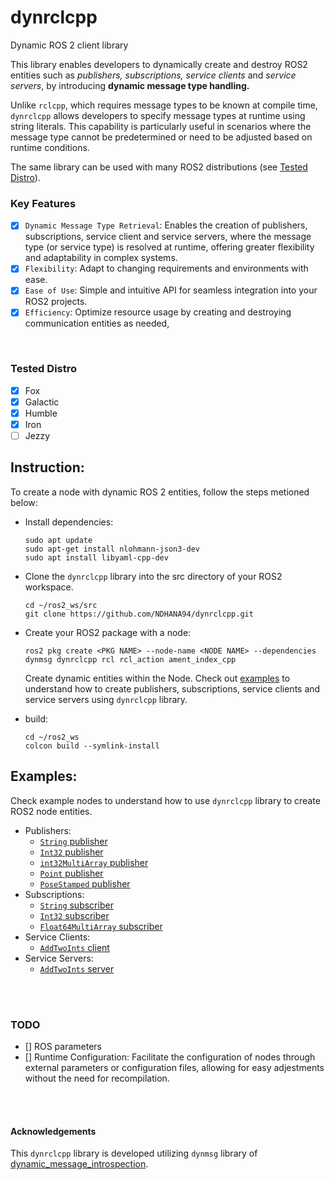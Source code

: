# dynrclcpp
Dynamic ROS 2 client library

This library enables developers to dynamically create and destroy ROS2 entities such as *publishers, subscriptions, service clients* and *service servers*, by introducing **dynamic message type handling.**

Unlike `rclcpp`, which requires message types to be known at compile time, `dynrclcpp` allows developers to specify message types at runtime using string literals. This capability is particularly useful in scenarios where the message type cannot be predetermined or need to be adjusted based on runtime conditions. 

The same library can be used with many ROS2 distributions (see [Tested Distro](#tested-distro)). 




### Key Features

- [x] `Dynamic Message Type Retrieval`: Enables the creation of publishers, subscriptions, service client and service servers, where the message type (or service type) is resolved at runtime, offering greater flexibility and adaptability in complex systems. 
- [x] `Flexibility`: Adapt to changing requirements and environments with ease.
- [x] `Ease of Use`: Simple and intuitive API for seamless integration into your ROS2 projects.
- [x] `Efficiency`: Optimize resource usage by creating and destroying communication entities as needed, 

</br>

### Tested Distro

- [x] Fox
- [x] Galactic
- [x] Humble
- [x] Iron
- [ ] Jezzy

## Instruction:

To create a node with dynamic ROS 2 entities, follow the steps metioned below:

- Install dependencies:
    ```
    sudo apt update
    sudo apt-get install nlohmann-json3-dev
    sudo apt install libyaml-cpp-dev
    ```
- Clone the `dynrclcpp` library into the src directory of your ROS2 workspace.
    ```
    cd ~/ros2_ws/src
    git clone https://github.com/NDHANA94/dynrclcpp.git
    ```
- Create your ROS2 package with a node:
    ```
    ros2 pkg create <PKG NAME> --node-name <NODE NAME> --dependencies dynmsg dynrclcpp rcl rcl_action ament_index_cpp
    ```
    Create dynamic entities within the Node. Check out [examples](examples/dynrclcpp_examples/src) to understand how to create publishers, subscriptions, service clients and service servers using `dynrclcpp` library.

- build:
    ```
    cd ~/ros2_ws
    colcon build --symlink-install
    ```

## Examples:

Check example nodes to understand how to use `dynrclcpp` library to create ROS2 node entities. 

- Publishers:
    - [`String` publisher](examples/dynrclcpp_examples/src/string_publisher.cpp)
    - [`Int32` publisher](examples/dynrclcpp_examples/src/int_publisher.cpp)
    - [`int32MultiArray` publisher](examples/dynrclcpp_examples/src/multi_int32_publisher.cpp)
    - [`Point` publisher](examples/dynrclcpp_examples/src/point_publisher.cpp)
    - [`PoseStamped` publisher](examples/dynrclcpp_examples/src/pose_stamped_publisher.cpp)
- Subscriptions:
    - [`String` subscriber](examples/dynrclcpp_examples/src/string_subscriber.cpp)
    - [`Int32` subscriber](examples/dynrclcpp_examples/src/int_subscriber.cpp)
    - [`Float64MultiArray` subscriber](examples/dynrclcpp_examples/src/multi_float64_subscriber.cpp)
- Service Clients:
    - [`AddTwoInts` client](examples/dynrclcpp_examples/src/add_two_ints_client.cpp)
- Service Servers:
    - [`AddTwoInts` server](examples/dynrclcpp_examples/src/add_two_ints_service.cpp)

</br></br>


### TODO
- [] ROS parameters
- [] Runtime Configuration: Facilitate the configuration of nodes through external parameters or configuration files, allowing for easy adjestments without the need for recompilation.

</br></br>

#### Acknowledgements

This `dynrclcpp` library is developed utilizing `dynmsg` library of [ dynamic_message_introspection](https://github.com/osrf/dynamic_message_introspection).



